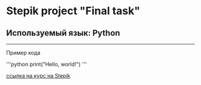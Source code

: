 # Stepik project "Final task"
## Используемый язык: Python
---

Пример кода


'''python
print("Hello, world!")
'''


[ссылка на курс на Stepik](https://stepik.org/course/575/syllabus 'Ссылка на курс')
